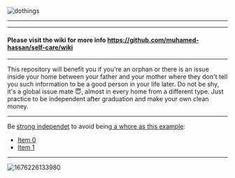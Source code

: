 ![dothings](https://github.com/muhamed-hassan/self-care/assets/17825804/8421c184-dec0-40ea-8ccc-17b805835b66)

***
***

#### Please visit the wiki for more info https://github.com/muhamed-hassan/self-care/wiki

***

This repository will benefit you if you're an orphan or there is an issue inside your home between your father and your mother where they don't tell you such information to be a good person in your life later. Do not be shy, it's a global issue mate 😇, almost in every home from a different type. Just practice to be independent after graduation and make your own clean money.

***

Be [strong independet](https://youtu.be/K6jhuBvw8QE) to avoid being[ a whore as this example](https://youtu.be/Q-sZfbUcDoA):
* [Item 0](https://youtu.be/WM3AElFzytM)
* [Item 1](https://youtu.be/3F4aOW9jIe8)

***

![1676226133980](https://user-images.githubusercontent.com/17825804/218330981-5ca9aab6-45b7-4fc2-81df-552c52added2.png)


